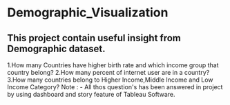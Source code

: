 # Demographic_Visualization
## This project contain  useful insight from Demographic dataset.
 1.How many Countries have higher birth rate and which income group that country belong?
 2.How many percent of internet user are in a country?
 3.How many countries belong to Higher Income,Middle Income and Low Income Category?
Note : - All thos question's has been answered in project by using dashboard and story feature of Tableau Software. 
